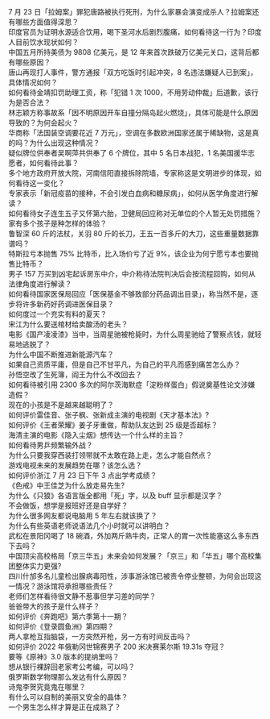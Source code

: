 7 月 23 日「拉姆案」罪犯唐路被执行死刑，为什么家暴会演变成杀人？拉姆案还有哪些方面值得深思？  
印度官员为证明水源适合饮用，喝下圣河水后剧烈腹痛，如何看待这一行为？印度人目前饮水现状如何？  
中国五月所持美债为 9808 亿美元，是 12 年来首次跌破万亿美元关口，这背后都有哪些原因？  
唐山再现打人事件，警方通报「双方吃饭时引起冲突，8 名违法嫌疑人已到案」，具体情况如何？  
如何看待金靖扣罚助理工资，称「犯错 1 次 1000，不用劳动仲裁」后道歉，该行为是否合法？  
林志颖方称事故系「因不明原因开车自撞分隔岛起火燃烧」，具体可能是什么原因导致的？为何会起火？  
华商称「法国装空调要花近 7 万元」，空调在多数欧洲国家还属于稀缺物，这是真的吗？为什么出现这种情况？  
疑似牌位供奉者吴啊萍共供奉了 6 个牌位，其中 5 名日本战犯，1 名美国援华志愿者，如何看待此事？  
多个地方政府开放大院，河南信阳直接拆除院墙，专家称这是文明进步的体现，如何看待这一变化？  
专家表示「新冠疫苗的接种，不会引发白血病和糖尿病」，如何从医学角度进行解读？  
如何看待女子连生五子又怀第六胎，卫健局回应称对无单位的个人暂无处罚措施？家有多个孩子是种怎样的体验？  
鲁智深 60 斤的法杖，关羽 80 斤的长刀，王五一百多斤的大刀，这些重量数据靠谱吗？  
特斯拉亏本抛售 75% 比特币，比入场价亏了近 9%，该企业为何宁愿亏本也要抛售比特币？  
男子 157 万买到凶宅起诉房东中介，中介称待法院判决后会按流程回购，如何从法律角度进行解读？  
如何看待国家医保局回应「医保基金不够致部分药品调出目录」，称当然不是，逐步将许多新药好药调进医保目录？  
如何度过一个充实有料的夏天？  
宋江为什么要送棺材给卖酸汤的老头？  
电影《国产凌凌漆》当中，当周星驰被枪毙时，为什么周星驰给了警察点钱，就轻易地逃脱了？  
为什么中国不断推进新能源汽车？  
如果自己资质平庸，但是自己不甘平凡，为自己的平凡而感到痛苦怎么办？  
孙悟空改了生死簿，阎王为什么不改回去？  
如何看待被引用 2300 多次的阿尔茨海默症「淀粉样蛋白」假说奠基性论文涉嫌造假？  
现在的小孩是不是越来越聪明了？  
如何评价雷佳音、张子枫、张新成主演的电视剧《天才基本法》?  
如何评价《王者荣耀》姜子牙重做，帮助队友达到 25 级是否超标？  
海清主演的电影《隐入尘烟》想传达一个什么样的主旨？  
如何看待男乒频繁输外战？  
为什么只要我穿西装打领带就不太敢在路上走，怎么才能自然点？  
游戏电视未来的发展趋势在哪？该怎么选？  
如何评价浙江 7 月 23 日下午 3 点出学考成绩？  
《色戒》中王佳芝为什么放走易先生?  
为什么《只狼》各语言版全都用「死」字，以及 buff 显示都是汉字？  
不会做饭，想学是报班好还是自学好？  
为什么很多网友都说电脑用 5 年左右就该换了？  
为什么有些英语老师说语法几个小时就可以讲明白？  
武松在景阳冈喝了 18 碗酒，外加两斤熟牛肉，正常人的胃一次性能塞这么多东西下去吗？  
中国顶尖高校格局「京三华五」未来会如何发展？「京三」和「华五」哪个高校集团整体实力更强?  
四川什邡多名儿童检出腺病毒阳性，涉事游泳馆已被责令停业整顿，为何会出现这一情况？游泳馆将承担哪些责任？  
老师们怎样看待很文静不惹事但学习差的同学？  
爸爸带大的孩子是什么样子？  
如何评价《奔跑吧》第六季第十一期？  
如何评价《登录圆鱼洲》第四期？  
两人拿枪互指脑袋，一方突然开枪，另一方有时间反击吗？  
如何评价 2022 年俄勒冈世锦赛男子 200 米决赛莱尔斯 19.31s 夺冠？  
要等《原神》3.0 版本的提纳里吗？  
想从银行裸辞回老家考公考编，可以吗？  
俄罗斯数学物理那么发达有什么原因？  
诗鬼李贺究竟鬼在哪里？  
有什么可以自制的美丽又安全的晶体？  
一个男生怎么样才算是正在成熟了？  
